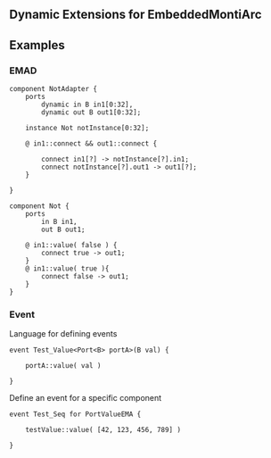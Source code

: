 <!-- (c) https://github.com/MontiCore/monticore -->
## Dynamic Extensions for EmbeddedMontiArc

## Examples

### EMAD

```
component NotAdapter {
    ports 
        dynamic in B in1[0:32],
        dynamic out B out1[0:32];
       
    instance Not notInstance[0:32];
     
    @ in1::connect && out1::connect {
    
        connect in1[?] -> notInstance[?].in1;
        connect notInstance[?].out1 -> out1[?];
    }
    
}
```

```
component Not {
    ports 
        in B in1,
        out B out1;
    
    @ in1::value( false ) {
        connect true -> out1;
    }
    @ in1::value( true ){
        connect false -> out1;
    }
}
```


### Event

Language for defining events
```
event Test_Value<Port<B> portA>(B val) {

    portA::value( val )

}
```



Define an event for a specific component
```
event Test_Seq for PortValueEMA {

    testValue::value( [42, 123, 456, 789] )
    
}
```
